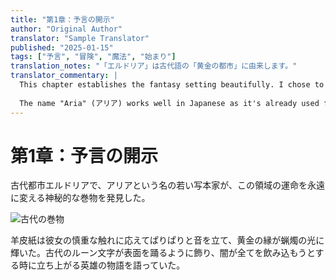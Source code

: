 ```yaml
---
title: "第1章：予言の開示"
author: "Original Author"
translator: "Sample Translator"
published: "2025-01-15"
tags: ["予言", "冒険", "魔法", "始まり"]
translation_notes: "「エルドリア」は古代語の「黄金の都市」に由来します。"
translator_commentary: |
  This chapter establishes the fantasy setting beautifully. I chose to translate "Prophecy Unveiled" as "予言の開示" to emphasize the revelation aspect rather than just "prophecy" (予言).
  
  The name "Aria" (アリア) works well in Japanese as it's already used for musical terms. I kept "Eldoria" (エルドリア) in katakana to maintain the fantasy feel.
---
```


# 第1章：予言の開示

古代都市エルドリアで、アリアという名の若い写本家が、この領域の運命を永遠に変える神秘的な巻物を発見した。

![古代の巻物](ancient_scroll_jp.jpg "黄金の縁を持つ神秘的な巻物")

羊皮紙は彼女の慎重な触れに応えてぱりぱりと音を立て、黄金の縁が蝋燭の光に輝いた。古代のルーン文字が表面を踊るように飾り、闇が全てを飲み込もうとする時に立ち上がる英雄の物語を語っていた。